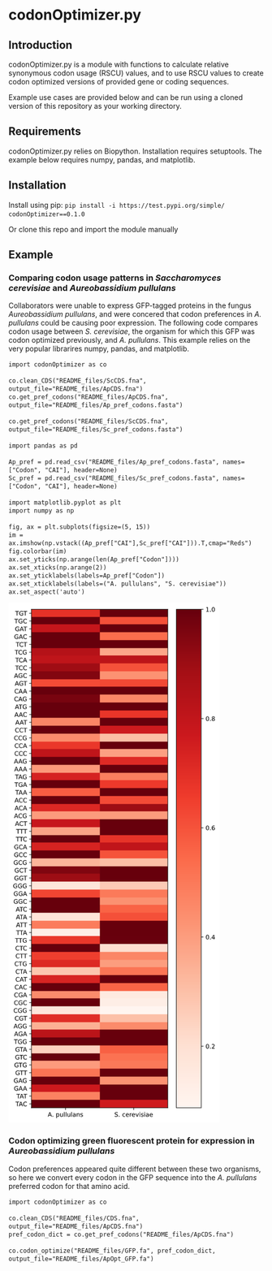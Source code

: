 codonOptimizer.py
===============

Introduction
------------

codonOptimizer.py is a module with functions to calculate relative synonymous codon usage (RSCU) values, 
and to use RSCU values to create codon optimized versions of provided gene or coding sequences. 

Example use cases are provided below and can be run using a cloned version of this repository as your working directory. 

Requirements
------------

codonOptimizer.py relies on Biopython.
Installation requires setuptools.
The example below requires numpy, pandas, and matplotlib.

Installation
------------

Install using pip:
`pip install -i https://test.pypi.org/simple/ codonOptimizer==0.1.0`

Or clone this repo and import the module manually

Example
-------

### Comparing codon usage patterns in *Saccharomyces cerevisiae* and *Aureobassidium pullulans*
Collaborators were unable to express GFP-tagged proteins in the fungus *Aureobassidium pullulans*, and were concered that codon preferences in *A. pullulans* could be causing poor expression. The following code compares codon usage between *S. cerevisiae*, the organism for which this GFP was codon optimized previously, and *A. pullulans*. This example relies on the very popular librarires numpy, pandas, and matplotlib. 
```
import codonOptimizer as co

co.clean_CDS("README_files/ScCDS.fna", output_file="README_files/ApCDS.fna")
co.get_pref_codons("README_files/ApCDS.fna", output_file="README_files/Ap_pref_codons.fasta")

co.get_pref_codons("README_files/ScCDS.fna", output_file="README_files/Sc_pref_codons.fasta")

import pandas as pd

Ap_pref = pd.read_csv("README_files/Ap_pref_codons.fasta", names=["Codon", "CAI"], header=None)
Sc_pref = pd.read_csv("README_files/Sc_pref_codons.fasta", names=["Codon", "CAI"], header=None)

import matplotlib.pyplot as plt
import numpy as np

fig, ax = plt.subplots(figsize=(5, 15))
im = ax.imshow(np.vstack((Ap_pref["CAI"],Sc_pref["CAI"])).T,cmap="Reds")
fig.colorbar(im)
ax.set_yticks(np.arange(len(Ap_pref["Codon"])))
ax.set_xticks(np.arange(2))
ax.set_yticklabels(labels=Ap_pref["Codon"])
ax.set_xticklabels(labels=("A. pullulans", "S. cerevisiae"))
ax.set_aspect('auto')
```
![](README_files/example.png)

### Codon optimizing green fluorescent protein for expression in *Aureobassidium pullulans*
Codon preferences appeared quite different between these two organisms, so here we convert every codon in the GFP sequence into the *A. pullulans* preferred codon for that amino acid. 
```
import codonOptimizer as co

co.clean_CDS("README_files/CDS.fna", output_file="README_files/ApCDS.fna")
pref_codon_dict = co.get_pref_codons("README_files/ApCDS.fna")

co.codon_optimize("README_files/GFP.fa", pref_codon_dict, output_file="README_files/ApOpt_GFP.fa")
```
